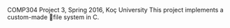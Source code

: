 COMP304 Project 3, Spring 2016, Koç University
This project implements a custom-made file system in C.

